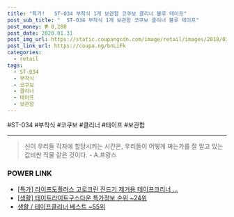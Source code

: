 ```yaml
--- 
title: "특가!   ST-034 부착식 1개 보관함 코쿠보 클리너 블루 테이프" 
post_sub_title: "  ST-034 부착식 1개 보관함 코쿠보 클리너 블루 테이프" 
post_money: ₩ 8,280 
post_date: 2020.01.31 
post_img_url: https://static.coupangcdn.com/image/retail/images/2018/03/02/17/0/5974bb01-d958-4ab1-81b5-cd4459a9754e.jpg 
post_link_url: https://coupa.ng/bnLiFk 
categories: 
  - retail 
tags: 
  - ST-034 
  - 부착식 
  - 코쿠보 
  - 클리너 
  - 테이프 
  - 보관함 
--- 
```

  #ST-034 #부착식 #코쿠보 #클리너 #테이프 #보관함 
<hr> 

> 신이 우리들 각자에 할당시키는 시간은, 우리들이 어떻게 짜는가를 잘 알고 있는 값비싼 직물 같은 것이다. - A.프랑스 


### POWER LINK

* <a href="https://blog.naver.com/an0733/221791005432" target="_blank">[특가] 라이프도플러스 고로크린 진드기 제거용 테이프크리너 ...</a>
* <a href="https://blog.naver.com/sakai111/221780939377" target="_blank"> [생활] 테이트라이트구스다운 특가정보 순위 ~24위</a>
* <a href="https://blog.naver.com/santokki14/221790869567" target="_blank">생활 / 테이프클리너 베스트 ~55위</a>
